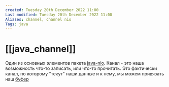 ```yaml
---
created: Tuesday 20th December 2022 11:00
Last modified: Tuesday 20th December 2022 11:00
Aliases: channel, channel nio
Tags: java
---
```


# [[java_channel]]

Один из основных элементов пакета [java-nio](java_NIO.md).
Канал - это наша возможность что-то записать, или что-то прочитать.
Это фактически канал, по которому "текут" наши данные и к нему, мы можем привязать наш [буфер](java_buffer_nio.md)